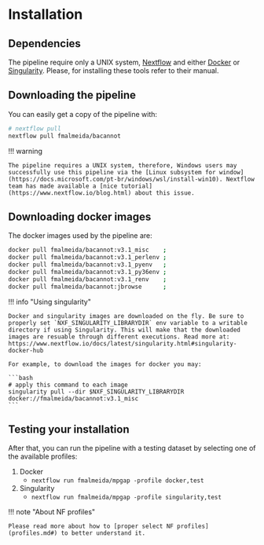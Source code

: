 # Installation

## Dependencies

The pipeline require only a UNIX system, [Nextflow](https://www.nextflow.io/docs/latest/index.html#) and either [Docker](https://www.docker.com/) or [Singularity](https://sylabs.io/docs/). Please, for installing these tools refer to their manual.

## Downloading the pipeline

You can easily get a copy of the pipeline with:

```bash
# nextflow pull
nextflow pull fmalmeida/bacannot
```

!!! warning
    
    The pipeline requires a UNIX system, therefore, Windows users may successfully use this pipeline via the [Linux subsystem for window](https://docs.microsoft.com/pt-br/windows/wsl/install-win10). Nextflow team has made available a [nice tutorial](https://www.nextflow.io/blog.html) about this issue.

## Downloading docker images

The docker images used by the pipeline are:

```bash
docker pull fmalmeida/bacannot:v3.1_misc    ;
docker pull fmalmeida/bacannot:v3.1_perlenv ;
docker pull fmalmeida/bacannot:v3.1_pyenv   ;
docker pull fmalmeida/bacannot:v3.1_py36env ;
docker pull fmalmeida/bacannot:v3.1_renv    ;
docker pull fmalmeida/bacannot:jbrowse      ;
```

!!! info "Using singularity"

    Docker and singularity images are downloaded on the fly. Be sure to properly set `NXF_SINGULARITY_LIBRARYDIR` env variable to a writable directory if using Singularity. This will make that the downloaded images are resuable through different executions. Read more at: https://www.nextflow.io/docs/latest/singularity.html#singularity-docker-hub

    For example, to download the images for docker you may:

    ```bash
    # apply this command to each image
    singularity pull --dir $NXF_SINGULARITY_LIBRARYDIR docker://fmalmeida/bacannot:v3.1_misc
    ```

## Testing your installation

After that, you can run the pipeline with a testing dataset by selecting one of the available profiles: 

1. Docker
    * `nextflow run fmalmeida/mpgap -profile docker,test`
2. Singularity
    * `nextflow run fmalmeida/mpgap -profile singularity,test`

!!! note "About NF profiles"

    Please read more about how to [proper select NF profiles](profiles.md#) to better understand it.
